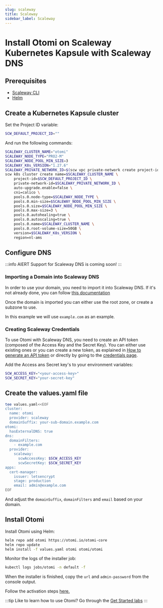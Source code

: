 ```yaml
---
slug: scaleway
title: Scaleway
sidebar_label: Scaleway
---
```


# Install Otomi on Scaleway Kubernetes Kapsule with Scaleway DNS

## Prerequisites

- [Scaleway CLI](https://github.com/scaleway/scaleway-cli)
- [Helm](https://kubernetes.io/docs/tasks/tools/)

## Create a Kubernetes Kapsule cluster

Set the Project ID variable:

```bash
SCW_DEFAULT_PROJECT_ID=""
```

And run the following commands:

```bash
SCALEWAY_CLUSTER_NAME="otomi"
SCALEWAY_NODE_TYPE="PRO2-M"
SCALEWAY_NODE_POOL_MIN_SIZE=3
SCALEWAY_K8s_VERSION="1.27.6"
SCALEWAY_PRIVATE_NETWORK_ID=$(scw vpc private-network create project-id=$SCW_DEFAULT_PROJECT_ID name=$SCALEWAY_CLUSTER_NAME-pn region=nl-ams -ojson | jq -r .id)
scw k8s cluster create name=$SCALEWAY_CLUSTER_NAME \
    project-id=$SCW_DEFAULT_PROJECT_ID \
    private-network-id=$SCALEWAY_PRIVATE_NETWORK_ID \
    auto-upgrade.enable=false \
    cni=calico \
    pools.0.node-type=$SCALEWAY_NODE_TYPE \
    pools.0.min-size=$SCALEWAY_NODE_POOL_MIN_SIZE \
    pools.0.size=$SCALEWAY_NODE_POOL_MIN_SIZE \
    pools.0.max-size=3 \
    pools.0.autohealing=true \
    pools.0.autoscaling=true \
    pools.0.name=$SCALEWAY_CLUSTER_NAME \
    pools.0.root-volume-size=50GB \
    version=$SCALEWAY_K8s_VERSION \
    region=nl-ams
```

## Configure DNS

:::info AlERT
Support for Scaleway DNS is coming soon!
:::

### Importing a Domain into Scaleway DNS

In order to use your domain, you need to import it into Scaleway DNS. If it's not already done, you can follow [this documentation](https://www.scaleway.com/en/docs/scaleway-dns/)

Once the domain is imported you can either use the root zone, or create a subzone to use.

In this example we will use `example.com` as an example.

### Creating Scaleway Credentials

To use Otomi with Scaleway DNS, you need to create an API token (composed of the Access Key and the Secret Key).
You can either use existing ones or you can create a new token, as explained in [How to generate an API token](https://www.scaleway.com/en/docs/generate-an-api-token/) or directly by going to the [credentials page](https://console.scaleway.com/account/organization/credentials).

Add the Access ans Secret key's to your environment variables:

```bash
SCW_ACCESS_KEY="<your-access-key>"
SCW_SECRET_KEY="your-secret-key"
```

## Create the values.yaml file

```bash
tee values.yaml<<EOF
cluster:
  name: otomi
  provider: scaleway
  domainSuffix: your-sub-domain.example.com
otomi:
  hasExternalDNS: true
dns:
  domainFilters: 
    - example.com
  provider:
    scaleway:
      scwAccessKey: $SCW_ACCESS_KEY
      scwSecretKey: $SCW_SECRET_KEY
apps:
  cert-manager:
    issuer: letsencrypt
    stage: production
    email: admin@example.com
EOF
```

And adjust the `domainSuffix`, `domainFilters` and `email` based on your domain.

## Install Otomi

Install Otomi using Helm:

```bash
helm repo add otomi https://otomi.io/otomi-core
helm repo update
helm install -f values.yaml otomi otomi/otomi
```

Monitor the logs of the installer job:

```bash
kubectl logs jobs/otomi -n default -f
```

When the installer is finished, copy the `url` and `admin-password` from the console output.

Follow the activation steps [here.](https://otomi.io/docs/get-started/activation)

:::tip
Like to learn how to use Otomi? Go through the [Get Started labs](/docs/for-devs/get-started/overview.md)
:::